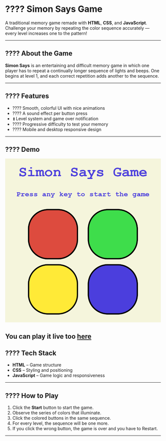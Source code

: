 # ???? Simon Says Game

A traditional memory game remade with **HTML**, **CSS**, and **JavaScript**. Challenge your memory by repeating the color sequence accurately — every level increases one to the pattern!

---

## ???? About the Game

**Simon Says** is an entertaining and difficult memory game in which one player has to repeat a continually longer sequence of lights and beeps. One begins at level 1, and each correct repetition adds another to the sequence.

---

## ???? Features

- ???? Smooth, colorful UI with nice animations
- ???? A sound effect per button press
- ⏫ Level system and game over notification
- ???? Progressive difficulty to test your memory
- ???? Mobile and desktop responsive design

---

## ???? Demo

![Simon Says Screenshot](screenshot.png)

You can play it live too [here](https://simon-says-game-mocha-pi.vercel.app/)
---

## ????️ Tech Stack

- **HTML** – Game structure
- **CSS** – Styling and positioning
- **JavaScript** – Game logic and responsiveness

---

## ???? How to Play

1. Click the **Start** button to start the game.
2. Observe the series of colors that illuminate.
3. Click the colored buttons in the same sequence.
4. For every level, the sequence will be one more.
5. If you click the wrong button, the game is over and you have to Restart.

---

